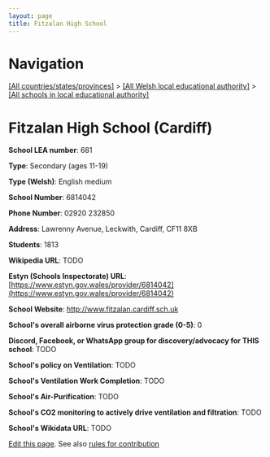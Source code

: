 ```yaml
---
layout: page
title: Fitzalan High School
---
```

# Navigation

[[All countries/states/provinces]](../../..) > [[All Welsh local educational authority]](../..) > [[All schools in local educational authority]](..)

# Fitzalan High School (Cardiff)

**School LEA number**: 681

**Type**: Secondary (ages 11-19)

**Type (Welsh)**: English medium

**School Number**: 6814042

**Phone Number**: 02920 232850

**Address**: Lawrenny Avenue, Leckwith, Cardiff, CF11 8XB

**Students**: 1813

**Wikipedia URL**: TODO

**Estyn (Schools Inspectorate) URL**: [https://www.estyn.gov.wales/provider/6814042](https://www.estyn.gov.wales/provider/6814042)

**School Website**:  http://www.fitzalan.cardiff.sch.uk

**School's overall airborne virus protection grade (0-5)**: 0

**Discord, Facebook, or WhatsApp group for discovery/advocacy for THIS school**: TODO

**School's policy on Ventilation**: TODO

**School's Ventilation Work Completion**: TODO

**School's Air-Purification**: TODO

**School's CO2 monitoring to actively drive ventilation and filtration**: TODO

**School's Wikidata URL**: TODO




[Edit this page](https://github.com/VentilationProject/Wales/edit/prif/./Cardiff/Fitzalan_High_School.md). See also [rules for contribution](../../../contribution-rules/)